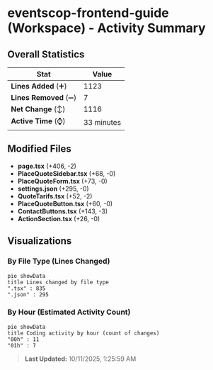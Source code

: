 # eventscop-frontend-guide (Workspace) - Activity Summary 

## Overall Statistics

| Stat                   | Value                                                             |
| ---------------------- | ----------------------------------------------------------------- |
| **Lines Added** (➕)   | 1123                                          |
| **Lines Removed** (➖) | 7                                        |
| **Net Change** (↕)    | 1116                |
| **Active Time** (⌚)   | 33 minutes |


## Modified Files
- **page.tsx** (+406, -2)
- **PlaceQuoteSidebar.tsx** (+68, -0)
- **PlaceQuoteForm.tsx** (+73, -0)
- **settings.json** (+295, -0)
- **QuoteTarifs.tsx** (+52, -2)
- **PlaceQuoteButton.tsx** (+60, -0)
- **ContactButtons.tsx** (+143, -3)
- **ActionSection.tsx** (+26, -0)

## Visualizations

### By File Type (Lines Changed)

```mermaid
pie showData
title Lines changed by file type
".tsx" : 835
".json" : 295
```

### By Hour (Estimated Activity Count)

```mermaid
pie showData
title Coding activity by hour (count of changes)
"00h" : 11
"01h" : 7
```


> **Last Updated:** 10/11/2025, 1:25:59 AM
